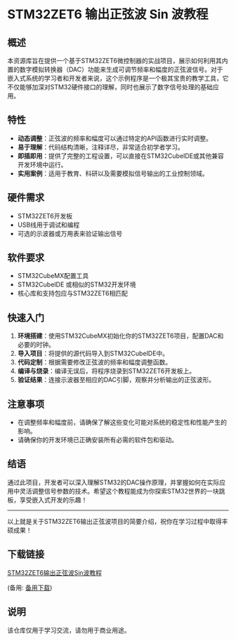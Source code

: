 # STM32ZET6 输出正弦波 Sin 波教程

## 概述

本资源库旨在提供一个基于STM32ZET6微控制器的实战项目，展示如何利用其内置的数字模拟转换器（DAC）功能来生成可调节频率和幅度的正弦波信号。对于嵌入式系统的学习者和开发者来说，这个示例程序是一个极其宝贵的教学工具，它不仅能够加深对STM32硬件接口的理解，同时也展示了数字信号处理的基础应用。

## 特性

- **动态调整**：正弦波的频率和幅度可以通过特定的API函数进行实时调整。
- **易于理解**：代码结构清晰，注释详尽，非常适合初学者学习。
- **即插即用**：提供了完整的工程设置，可以直接在STM32CubeIDE或其他兼容开发环境中运行。
- **实用案例**：适用于教育、科研以及需要模拟信号输出的工业控制领域。

## 硬件需求

- STM32ZET6开发板
- USB线用于调试和编程
- 可选的示波器或万用表来验证输出信号

## 软件要求

- STM32CubeMX配置工具
- STM32CubeIDE 或相似的STM32开发环境
- 核心库和支持包应与STM32ZET6相匹配

## 快速入门

1. **环境搭建**：使用STM32CubeMX初始化你的STM32ZET6项目，配置DAC和必要的时钟。
2. **导入项目**：将提供的源代码导入到STM32CubeIDE中。
3. **代码定制**：根据需要修改正弦波的频率和幅度调整函数。
4. **编译与烧录**：编译无误后，将程序烧录到STM32ZET6开发板上。
5. **验证结果**：连接示波器至相应的DAC引脚，观察并分析输出的正弦波形。

## 注意事项

- 在调整频率和幅度前，请确保了解这些变化可能对系统的稳定性和性能产生的影响。
- 请确保你的开发环境已正确安装所有必需的软件包和驱动。

## 结语

通过此项目，开发者可以深入理解STM32的DAC操作原理，并掌握如何在实际应用中灵活调整信号参数的技术。希望这个教程能成为你探索STM32世界的一块跳板，享受嵌入式开发的乐趣！

---

以上就是关于STM32ZET6输出正弦波项目的简要介绍，祝你在学习过程中取得丰硕成果！

## 下载链接
[STM32ZET6输出正弦波Sin波教程](https://pan.quark.cn/s/fcd4ce7a77e2) 

(备用: [备用下载](https://pan.baidu.com/s/1C3YA24lCHj1QQfy-ThZxBA?pwd=1234))

## 说明

该仓库仅用于学习交流，请勿用于商业用途。
